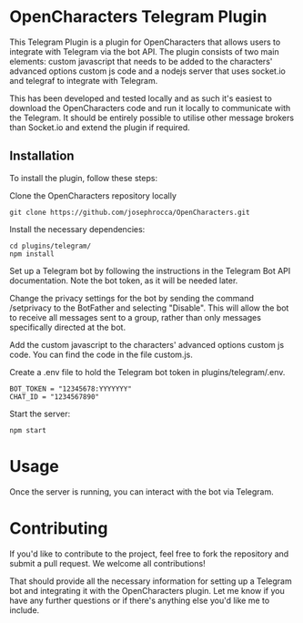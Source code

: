 # OpenCharacters Telegram Plugin

This Telegram Plugin is a plugin for OpenCharacters that allows users to integrate with Telegram via the bot API. The plugin consists of two main elements: custom javascript that needs to be added to the characters' advanced options custom js code and a nodejs server that uses socket.io and telegraf to integrate with Telegram.

This has been developed and tested locally and as such it's easiest to download the OpenCharacters code and run it locally to communicate with the Telegram.  It should be entirely possible to utilise other message brokers than Socket.io and extend the plugin if required. 

## Installation

To install the plugin, follow these steps:

Clone the OpenCharacters repository locally

    git clone https://github.com/josephrocca/OpenCharacters.git

Install the necessary dependencies:

    cd plugins/telegram/
    npm install

Set up a Telegram bot by following the instructions in the Telegram Bot API documentation. Note the bot token, as it will be needed later.

Change the privacy settings for the bot by sending the command /setprivacy to the BotFather and selecting "Disable". This will allow the bot to receive all messages sent to a group, rather than only messages specifically directed at the bot.

Add the custom javascript to the characters' advanced options custom js code. You can find the code in the file custom.js.

Create a .env file to hold the Telegram bot token in plugins/telegram/.env. 

    BOT_TOKEN = "12345678:YYYYYYY"
    CHAT_ID = "1234567890"

Start the server:

    npm start

# Usage

Once the server is running, you can interact with the bot via Telegram.

# Contributing

If you'd like to contribute to the project, feel free to fork the repository and submit a pull request. We welcome all contributions!

That should provide all the necessary information for setting up a Telegram bot and integrating it with the OpenCharacters plugin. Let me know if you have any further questions or if there's anything else you'd like me to include.
